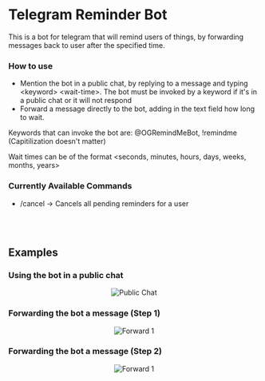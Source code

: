 # Telegram Reminder Bot

This is a bot for telegram that will remind users of things, by forwarding messages back to user after the specified time.

### How to use
- Mention the bot in a public chat, by replying to a message and typing \<keyword> \<wait-time>. The bot must be invoked by a keyword if it's in a public chat or it will not respond
- Forward a message directly to the bot, adding in the text field how long to wait.
  
Keywords that can invoke the bot are: @OGRemindMeBot, !remindme (Capitilization doesn't matter)

Wait times can be of the format <number> <seconds, minutes, hours, days, weeks, months, years>

### Currently Available Commands
- /cancel -> Cancels all pending reminders for a user

<br/>
<br/>

## Examples

### Using the bot in a public chat
<p align="center">
  <img src="https://i.imgur.com/pJlWmhQ.png" alt="Public Chat">
</p>

### Forwarding the bot a message (Step 1)
<p align="center">
  <img src="https://i.imgur.com/S1a8w2Q.png" alt="Forward 1">
</p>

### Forwarding the bot a message (Step 2)
<p align="center">
  <img src="https://i.imgur.com/agHaE01.png" alt="Forward 1">
</p>
